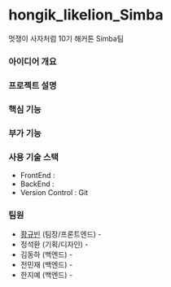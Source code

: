 # hongik_likelion_Simba

멋쟁이 사자처럼 10기 해커톤 Simba팀 

### 아이디어 개요

### 프로젝트 설명

### 핵심 기능

### 부가 기능

### 사용 기술 스택
- FrontEnd : 
- BackEnd :
- Version Control : Git

### 팀원
- [황규빈](https://github.com/KyubinHwang) (팀장/프론트엔드) - 
- 정석환 (기획/디자인) - 
- 김동하 (백엔드) - 
- 전민재 (백엔드) - 
- 한지예 (백엔드) - 
